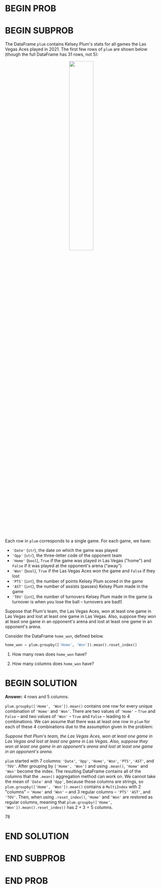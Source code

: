 # BEGIN PROB

# BEGIN SUBPROB

The DataFrame `plum` contains Kelsey Plum's stats for all games the Las Vegas Aces played in 2021. The first few rows of `plum` are shown below (though the full DataFrame has 31 rows, not 5):

<center><img src='../assets/images/wi22-final/plum.png' width=40%></center>

Each row in `plum` corresponds to a single game. For each game, we have:

- `'Date'` (`str`), the date on which the game was played
- `'Opp'` (`str`), the three-letter code of the opponent team
- `'Home'` (`bool`), `True` if the game was played in Las Vegas ("home") and `False` if it was played at the opponent's arena ("away")
- `'Won'` (`bool`), `True` if the Las Vegas Aces won the game and `False` if they lost
- `'PTS'` (`int`), the number of points Kelsey Plum scored in the game
- `'AST'` (`int`), the number of assists (passes) Kelsey Plum made in the game
- `'TOV'` (`int`), the number of turnovers Kelsey Plum made in the game (a turnover is when you lose the ball – turnovers are bad!)

Suppose that Plum's team, the Las Vegas Aces, won at least one game in Las Vegas and lost at least one game in Las Vegas. Also, suppose they won at least one game in an opponent's arena and lost at least one game in an opponent's arena.

Consider the DataFrame `home_won`, defined below.

```py
home_won = plum.groupby(['Home', 'Won']).mean().reset_index()
``` 

1. How many rows does `home_won` have?

2. How many columns does `home_won` have?

# BEGIN SOLUTION

**Answer:** 4 rows and 5 columns.

`plum.groupby(['Home', 'Won']).mean()` contains one row for every unique combination of `'Home'` and `'Won'`. There are two values of `'Home'` - `True` and `False` – and two values of `'Won'` – `True` and `False` – leading to 4 combinations. We can assume that there was at least one row in `plum` for each of these 4 combinations due to the assumption given in the problem:

_Suppose that Plum's team, the Las Vegas Aces, won at least one game in Las Vegas and lost at least one game in Las Vegas. Also, suppose they won at least one game in an opponent's arena and lost at least one game in an opponent's arena._

`plum` started with 7 columns: `'Date'`, `'Opp'`, `'Home'`, `'Won'`, `'PTS'`, `'AST'`, and `'TOV'`. After grouping by `['Home', 'Won']` and using `.mean()`, `'Home'` and `'Won'` become the index. The resulting DataFrame contains all of the columns that the `.mean()` aggregation method can work on. We cannot take the mean of `'Date'` and `'Opp'`, because those columns are strings, so `plum.groupby(['Home', 'Won']).mean()` contains a `MultiIndex` with 2 "columns" – `'Home'` and `'Won'` – and 3 regular columns – `'PTS'` `'AST'`, and `'TOV'`. Then, when using `.reset_index()`, `'Home'` and `'Won'` are restored as regular columns, meaning that `plum.groupby(['Home', 'Won']).mean().reset_index()` has $2 + 3 = 5$ columns.

<average>78</average>

# END SOLUTION

# END SUBPROB

# END PROB